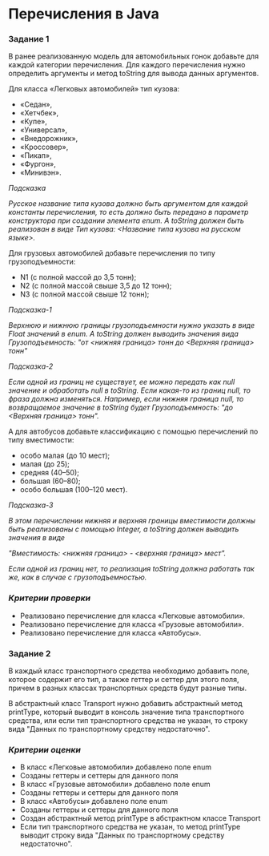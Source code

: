 ﻿#                               Перечисления в Java

### Задание 1

В ранее реализованную модель для автомобильных гонок добавьте для каждой категории перечисления. Для каждого перечисления нужно определить аргументы и метод toString для вывода данных аргументов.

Для класса «Легковых автомобилей» тип кузова:

- «Седан»,
- «Хетчбек»,
- «Купе»,
- «Универсал»,
- «Внедорожник»,
- «Кроссовер»,
- «Пикап»,
- «Фургон»,
- «Минивэн».

*Подсказка*

_Русское название типа кузова должно быть аргументом для каждой константы перечисления, то есть должно быть передано в параметр конструктора при создании элемента enum. А toString должен быть реализован в виде Тип кузова: <Название типа кузова на русском языке>._

Для грузовых автомобилей добавьте перечисления по типу грузоподъемности:

- N1 (с полной массой до 3,5 тонн);
- N2 (с полной массой свыше 3,5 до 12 тонн);
- N3 (с полной массой свыше 12 тонн);

*Подсказка-1*

_Верхнюю и нижнюю границы грузоподъемности нужно указать в виде Float значений в enum. А toString должен выводить значения вида Грузоподъемность: "от <нижняя граница> тонн до <Верхняя граница> тонн"_

*Подсказка-2*

_Если одной из границ не существует, ее можно передать как null значение и обработать null в toString. Если какая-то из границ null, то фраза должна изменяться. Например, если нижняя граница null, то возвращаемое значение в toString будет Грузоподъемность: "до <Верхняя граница> тонн"._

А для автобусов добавьте классификацию с помощью перечислений по типу вместимости:

- особо малая (до 10 мест);
- малая (до 25);
- средняя (40–50);
- большая (60–80);
- особо большая (100–120 мест).

*Подсказка-3*

_В этом перечислении нижняя и верхняя границы вместимости должны быть реализованы с помощью Integer, а toString должен выводить значения в виде_

_"Вместимость: <нижняя граница> - <верхняя граница> мест"._

_Если одной из границ нет, то реализация toString должна работать так же, как в случае с грузоподъемностью._

### *Критерии проверки*

- Реализовано перечисление для класса «Легковые автомобили».
- Реализовано перечисление для класса «Грузовые автомобили».
- Реализовано перечисление для класса «Автобусы».

### Задание 2
В каждый класс транспортного средства необходимо добавить поле, которое содержит его тип, а также геттер и сеттер для этого поля, причем в разных классах транспортных средств будут разные типы.

В абстрактный класс Transport нужно добавить абстрактный метод printType, который выводит в консоль значение типа транспортного средства, или если тип транспортного средства не указан, то строку вида "Данных по транспортному средству недостаточно".

### *Критерии оценки*
- В класс «Легковые автомобили» добавлено поле enum
- Созданы геттеры и сеттеры для данного поля
- В класс «Грузовые автомобили» добавлено поле enum
- Созданы геттеры и сеттеры для данного поля
- В класс «Автобусы» добавлено поле enum
- Созданы геттеры и сеттеры для данного поля
- Создан абстрактный метод printType в абстрактном классе Transport
- Если тип транспортного средства не указан, то метод printType выводит строку вида "Данных по транспортному средству недостаточно".
